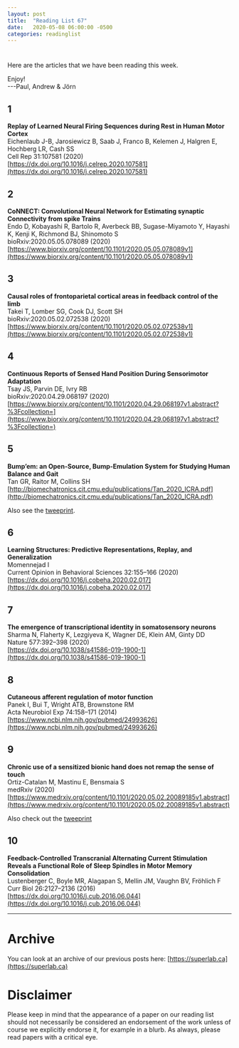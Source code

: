 ```yaml
---
layout: post
title:  "Reading List 67"
date:   2020-05-08 06:00:00 -0500
categories: readinglist
---
```


# 

Here are the articles that we have been reading this week.

Enjoy!  
---Paul, Andrew & Jörn

## 1
**Replay of Learned Neural Firing Sequences during Rest in Human Motor Cortex**  
Eichenlaub J-B, Jarosiewicz B, Saab J, Franco B, Kelemen J, Halgren E, Hochberg LR, Cash SS  
Cell Rep 31:107581 (2020)  
[https://dx.doi.org/10.1016/j.celrep.2020.107581](https://dx.doi.org/10.1016/j.celrep.2020.107581)

## 2
**CoNNECT: Convolutional Neural Network for Estimating synaptic Connectivity from spike Trains**  
Endo D, Kobayashi R, Bartolo R, Averbeck BB, Sugase-Miyamoto Y, Hayashi K, Kenji K, Richmond BJ, Shinomoto S  
bioRxiv:2020.05.05.078089 (2020)  
[https://www.biorxiv.org/content/10.1101/2020.05.05.078089v1](https://www.biorxiv.org/content/10.1101/2020.05.05.078089v1)

## 3
**Causal roles of frontoparietal cortical areas in feedback control of the limb**  
Takei T, Lomber SG, Cook DJ, Scott SH  
bioRxiv:2020.05.02.072538 (2020)  
[https://www.biorxiv.org/content/10.1101/2020.05.02.072538v1](https://www.biorxiv.org/content/10.1101/2020.05.02.072538v1)

## 4
**Continuous Reports of Sensed Hand Position During Sensorimotor Adaptation**  
Tsay JS, Parvin DE, Ivry RB  
bioRxiv:2020.04.29.068197 (2020)  
[https://www.biorxiv.org/content/10.1101/2020.04.29.068197v1.abstract?%3Fcollection=](https://www.biorxiv.org/content/10.1101/2020.04.29.068197v1.abstract?%3Fcollection=)

## 5
**Bump’em: an Open-Source, Bump-Emulation System for Studying Human Balance and Gait**  
Tan GR, Raitor M, Collins SH  
[http://biomechatronics.cit.cmu.edu/publications/Tan_2020_ICRA.pdf](http://biomechatronics.cit.cmu.edu/publications/Tan_2020_ICRA.pdf)

Also see the [tweeprint](https://twitter.com/MichaelRaitor/status/1258053617208168449).

## 6
**Learning Structures: Predictive Representations, Replay, and Generalization**  
Momennejad I  
Current Opinion in Behavioral Sciences 32:155–166 (2020)  
[https://dx.doi.org/10.1016/j.cobeha.2020.02.017](https://dx.doi.org/10.1016/j.cobeha.2020.02.017)

## 7
**The emergence of transcriptional identity in somatosensory neurons**  
Sharma N, Flaherty K, Lezgiyeva K, Wagner DE, Klein AM, Ginty DD  
Nature 577:392–398 (2020)  
[https://dx.doi.org/10.1038/s41586-019-1900-1](https://dx.doi.org/10.1038/s41586-019-1900-1)

## 8
**Cutaneous afferent regulation of motor function**  
Panek I, Bui T, Wright ATB, Brownstone RM  
Acta Neurobiol Exp 74:158–171 (2014)  
[https://www.ncbi.nlm.nih.gov/pubmed/24993626](https://www.ncbi.nlm.nih.gov/pubmed/24993626)

## 9
**Chronic use of a sensitized bionic hand does not remap the sense of touch**  
Ortiz-Catalan M, Mastinu E, Bensmaia S  
medRxiv (2020)  
[https://www.medrxiv.org/content/10.1101/2020.05.02.20089185v1.abstract](https://www.medrxiv.org/content/10.1101/2020.05.02.20089185v1.abstract)

Also check out the [tweeprint](https://twitter.com/slimanjbensmaia/status/1258483824234835971)

## 10
**Feedback-Controlled Transcranial Alternating Current Stimulation Reveals a Functional Role of Sleep Spindles in Motor Memory Consolidation**  
Lustenberger C, Boyle MR, Alagapan S, Mellin JM, Vaughn BV, Fröhlich F  
Curr Biol 26:2127–2136 (2016)  
[https://dx.doi.org/10.1016/j.cub.2016.06.044](https://dx.doi.org/10.1016/j.cub.2016.06.044)


---
# Archive
You can look at an archive of our previous posts here: [https://superlab.ca](https://superlab.ca)


# Disclaimer
Please keep in mind that the appearance of a paper on our reading list should not necessarily be considered an endorsement of the work unless of course we explicitly endorse it, for example in a blurb. As always, please read papers with a critical eye.
